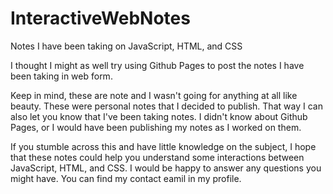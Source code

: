# InteractiveWebNotes
Notes I have been taking on JavaScript, HTML, and CSS

I thought I might as well try using Github Pages to post the notes I have been taking in web form.

Keep in mind, these are note and I wasn't going for anything at all like beauty.  These were personal notes that I decided to publish.  That way I can also let you know that I've been taking notes.  I didn't know about Github Pages, or I would have been publishing my notes as I worked on them.

If you stumble across this and have little knowledge on the subject, I hope that these notes could help you understand some interactions between JavaScript, HTML, and CSS.  I would be happy to answer any questions you might have. You can find my contact eamil in my profile.
